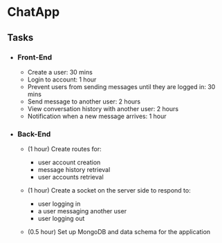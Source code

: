 # ChatApp

## Tasks

- ### Front-End

  - Create a user: 30 mins
  - Login to account: 1 hour
  - Prevent users from sending messages until they are logged in: 30 mins
  - Send message to another user: 2 hours
  - View conversation history with another user: 2 hours
  - Notification when a new message arrives: 1 hour

- ### Back-End
  - (1 hour) Create routes for:
    * user account creation
    * message history retrieval
    * user accounts retrieval


  - (1 hour) Create a socket on the server side to respond to:
    * user logging in
    * a user messaging another user
    * user logging out

  - (0.5 hour) Set up MongoDB and data schema for the application

